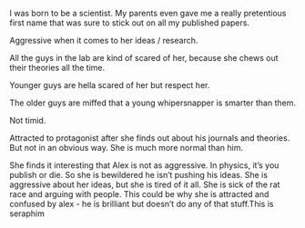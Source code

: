 I was born to be a scientist. My parents even gave me a really pretentious first name that was sure to stick out on all my published papers.

Aggressive when it comes to her ideas / research.

All the guys in the lab are kind of scared of her, because she chews out their theories all the time.

Younger guys are hella scared of her but respect her.

The older guys are miffed that a young whipersnapper is smarter than them.

Not timid.

Attracted to protagonist after she finds out about his journals and theories. But not in an obvious way. She is much more normal than him.

She finds it interesting that Alex is not as aggressive. In physics, it’s you publish or die. So she is bewildered he isn’t pushing his ideas. She is aggressive about her ideas, but she is tired of it all. She is sick of the rat race and arguing with people. This could be why she is attracted and confused by alex - he is brilliant but doesn’t do any of that stuff.This is seraphim